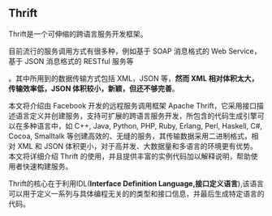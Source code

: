 ## Thrift
Thrift是一个可伸缩的跨语言服务开发框架。

目前流行的服务调用方式有很多种，例如基于 SOAP 消息格式的 Web Service，基于 JSON 消息格式的 RESTful 服务等

。其中所用到的数据传输方式包括 XML，JSON 等，**然而 XML 相对体积太大，传输效率低，JSON 体积较小，新颖，但还不够完善**。

本文将介绍由 Facebook 开发的远程服务调用框架 Apache Thrift，它采用接口描述语言定义并创建服务，支持可扩展的跨语言服务开发，所包含的代码生成引擎可以在多种语言中，如 C++, Java, Python, PHP, Ruby, Erlang, Perl, Haskell, C#, Cocoa, Smalltalk 等创建高效的、无缝的服务，其传输数据采用二进制格式，相对 XML 和 JSON 体积更小，对于高并发、大数据量和多语言的环境更有优势。本文将详细介绍 Thrift 的使用，并且提供丰富的实例代码加以解释说明，帮助使用者快速构建服务。

Thrift的核心在于利用IDL(**Interface Definition Language,接口定义语言**),该语言可以用于定义一系列与具体编程无关的的类型和接口信息，并最后生成特定语言的代码。
